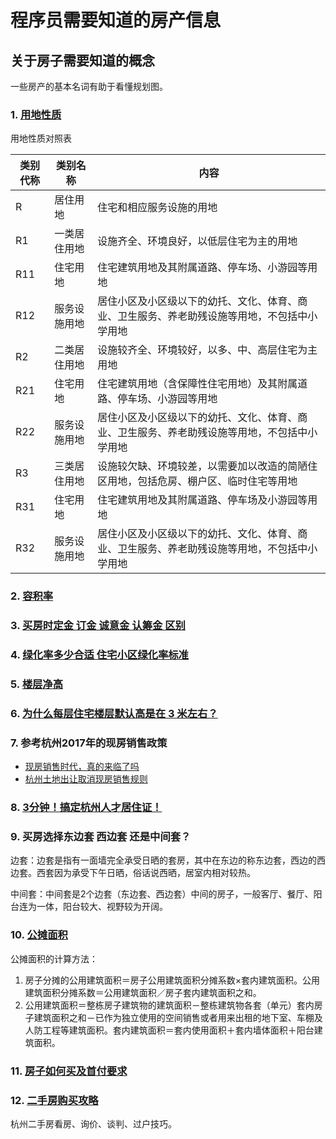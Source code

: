 # 程序员需要知道的房产信息

## 关于房子需要知道的概念

一些房产的基本名词有助于看懂规划图。

### 1. [用地性质](https://baike.baidu.com/item/%E7%94%A8%E5%9C%B0%E6%80%A7%E8%B4%A8/7418473)
用地性质对照表

| 类别代称 | 类别名称 | 内容 |
| --- | --- | --- |
| R | 居住用地 | 住宅和相应服务设施的用地 |
| R1 | 一类居住用地 | 设施齐全、环境良好，以低层住宅为主的用地 |
| R11 | 住宅用地 | 住宅建筑用地及其附属道路、停车场、小游园等用地 |
| R12 | 服务设施用地 | 居住小区及小区级以下的幼托、文化、体育、商业、卫生服务、养老助残设施等用地，不包括中小学用地 |
| R2 | 二类居住用地 | 设施较齐全、环境较好，以多、中、高层住宅为主用地 |
| R21 | 住宅用地 | 住宅建筑用地（含保障性住宅用地）及其附属道路、停车场、小游园等用地 |
| R22 | 服务设施用地 | 居住小区及小区级以下的幼托、文化、体育、商业、卫生服务、养老助残设施等用地，不包括中小学用地 |
| R3 | 三类居住用地 | 设施较欠缺、环境较差，以需要加以改造的简陋住区用地，包括危房、棚户区、临时住宅等用地 |
| R31 | 住宅用地 | 住宅建筑用地及其附属道路、停车场及小游园等用地 |
| R32 | 服务设施用地 | 居住小区及小区级以下的幼托、文化、体育、商业、卫生服务、养老助残设施等用地，不包括中小学用地 |

### 2. [容积率](https://baike.baidu.com/item/%E5%AE%B9%E7%A7%AF%E7%8E%87/1397682?fr=aladdin)

### 3. [买房时定金 订金 诚意金 认筹金 区别](http://zhishi.fang.com/xf/yt_132181.html)

### 4. [绿化率多少合适 住宅小区绿化率标准](http://hf.haoju.cn/news/2095580)

### 5. [楼层净高](https://baike.baidu.com/item/%E6%A5%BC%E5%B1%82%E5%87%BA%E9%AB%98/10657207?fr=aladdin)

### 6. [为什么每层住宅楼层默认高是在 3 米左右？](https://www.zhihu.com/question/19768121)

### 7. 参考杭州2017年的现房销售政策
- [现房销售时代，真的来临了吗](http://zzhz.zjol.com.cn/system/2017/05/04/021506056.shtml)
- [杭州土地出让取消现房销售规则](http://zj.zjol.com.cn/news/696408.html)

### 8. [3分钟！搞定杭州人才居住证！](https://mp.weixin.qq.com/s/2zbRdzXfYc78Wt3si5EIUw)

### 9. 买房选择东边套 西边套 还是中间套？
边套：边套是指有一面墙完全承受日晒的套房，其中在东边的称东边套，西边的西边套。西套因为承受下午日晒，俗话说西晒，居室内相对较热。

中间套：中间套是2个边套（东边套、西边套）中间的房子，一般客厅、餐厅、阳台连为一体，阳台较大、视野较为开阔。

### 10. [公摊面积](https://github.com/houshanren/hangzhou_house_knowledge)
公摊面积的计算方法：
1. 房子分摊的公用建筑面积＝房子公用建筑面积分摊系数×套内建筑面积。公用建筑面积分摊系数＝公用建筑面积／房子套内建筑面积之和。
2. 公用建筑面积＝整栋房子建筑物的建筑面积－整栋建筑物各套（单元）套内房子建筑面积之和－已作为独立使用的空间销售或者用来出租的地下室、车棚及人防工程等建筑面积。套内建筑面积＝套内使用面积＋套内墙体面积＋阳台建筑面积。

### 11. [房子如何买及首付要求](http://esf.hz.fang.com/newsecond/news/25526268.htm)

### 12. [二手房购买攻略](https://zhuanlan.zhihu.com/p/33623170)  
杭州二手房看房、询价、谈判、过户技巧。